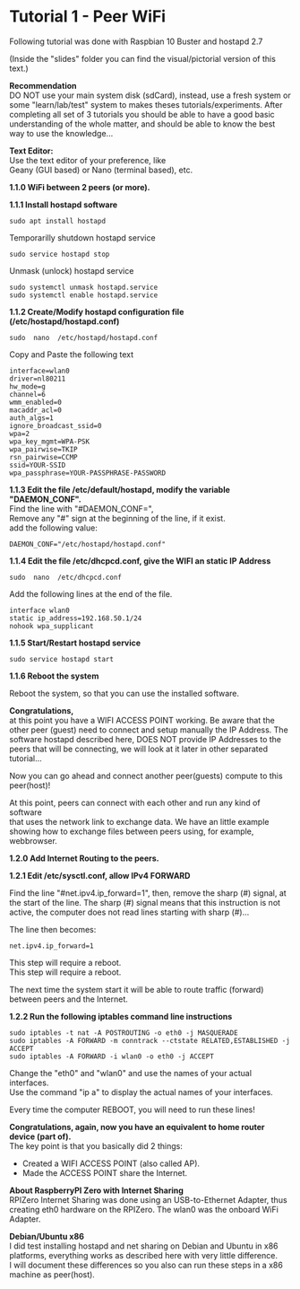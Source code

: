 
# Tutorial 1 - Peer WiFi  
  
Following tutorial was done with Raspbian 10 Buster and hostapd 2.7  
  
(Inside the "slides" folder you can find the visual/pictorial version of this text.)
  
  
**Recommendation**  
DO NOT use your main system disk (sdCard), instead, use a fresh system or some "learn/lab/test" system to makes theses tutorials/experiments. After completing all set of 3 tutorials you should be able to have a good basic understanding of the whole matter, and should be able to know the best way to use the knowledge...  
  
**Text Editor:**  
Use the text editor of your preference, like  
Geany (GUI based) or Nano (terminal based), etc.  
  
  
**1.1.0 WiFi between 2 peers (or more).**  
  

**1.1.1 Install hostapd software**  
  
	sudo apt install hostapd  
  
Temporarilly shutdown hostapd service  
  
	sudo service hostapd stop  
  
Unmask (unlock) hostapd service  
  
	sudo systemctl unmask hostapd.service  
	sudo systemctl enable hostapd.service  
  
**1.1.2 Create/Modify hostapd configuration file (/etc/hostapd/hostapd.conf)**  
  
	sudo  nano  /etc/hostapd/hostapd.conf  
  
Copy and Paste the following text  
```  
interface=wlan0  
driver=nl80211  
hw_mode=g  
channel=6  
wmm_enabled=0  
macaddr_acl=0  
auth_algs=1  
ignore_broadcast_ssid=0  
wpa=2  
wpa_key_mgmt=WPA-PSK  
wpa_pairwise=TKIP  
rsn_pairwise=CCMP  
ssid=YOUR-SSID  
wpa_passphrase=YOUR-PASSPHRASE-PASSWORD  
```
  
  

**1.1.3 Edit the file /etc/default/hostapd, modify the variable "DAEMON_CONF".**  
Find the line with "#DAEMON_CONF=",   
Remove any "#" sign at the beginning of the line, if it exist.  
add the following value:  
  
	DAEMON_CONF="/etc/hostapd/hostapd.conf"  
  
  
**1.1.4 Edit the file /etc/dhcpcd.conf, give the WIFI an static IP Address**  
  
	sudo  nano  /etc/dhcpcd.conf  
  
Add the following lines at the end of the file.  
  
```
interface wlan0  
static ip_address=192.168.50.1/24  
nohook wpa_supplicant  
```

  
**1.1.5 Start/Restart hostapd service**  
  
	sudo service hostapd start  
  
  
**1.1.6 Reboot the system**  
  
Reboot the system, so that you can use the installed software.   
  
  
  
**Congratulations,**  
at this point you have a WIFI ACCESS POINT working. Be aware that the other peer (guest) need to connect and setup manually the IP Address. The software hostapd described here, DOES NOT provide IP Addresses to the peers that will be connecting, we will look at it later in other separated tutorial...  
  
Now you can go ahead and connect another peer(guests) compute to this peer(host)!  
  
At this point, peers can connect with each other and run any kind of software  
that uses the network link to exchange data. We have an little example  
showing how to exchange files between peers using, for example, webbrowser.  
  
  
  
**1.2.0 Add Internet Routing to the peers.**  
  
**1.2.1 Edit /etc/sysctl.conf, allow IPv4 FORWARD**  
  
Find the line "#net.ipv4.ip_forward=1", then, remove the sharp (#) signal, at the start of the line. The sharp (#) signal means that this instruction is not active, the computer does not read lines starting with sharp (#)...  
  
The line then becomes:  
  
	net.ipv4.ip_forward=1  
  
This step will require a reboot.  
This step will require a reboot.  

The next time the system start it will be able to route traffic (forward) between peers and the Internet.  
  
  
**1.2.2 Run the following iptables command line instructions**  
  
	sudo iptables -t nat -A POSTROUTING -o eth0 -j MASQUERADE  
	sudo iptables -A FORWARD -m conntrack --ctstate RELATED,ESTABLISHED -j ACCEPT  
	sudo iptables -A FORWARD -i wlan0 -o eth0 -j ACCEPT  
	  
Change the "eth0" and "wlan0" and use the names of your actual interfaces.  
Use the command "ip a" to display the actual names of your interfaces.  
  
Every time the computer REBOOT, you will need to run these lines!  
  
  
**Congratulations, again, now you have an equivalent to home router device (part of).**  
The key point is that you basically did 2 things:  
- Created a WIFI ACCESS POINT (also called AP).  
- Made the ACCESS POINT share the Internet.  
  
**About RaspberryPI Zero with Internet Sharing**  
RPIZero Internet Sharing was done using an USB-to-Ethernet Adapter, thus creating eth0 hardware on the RPIZero. The wlan0 was the onboard WiFi Adapter.  
  
  
**Debian/Ubuntu x86**  
I did test installing hostapd and net sharing on Debian and Ubuntu in x86 platforms, everything works as described here with very little difference.  
I will document these differences so you also can run these steps in a x86 machine as peer(host).  

